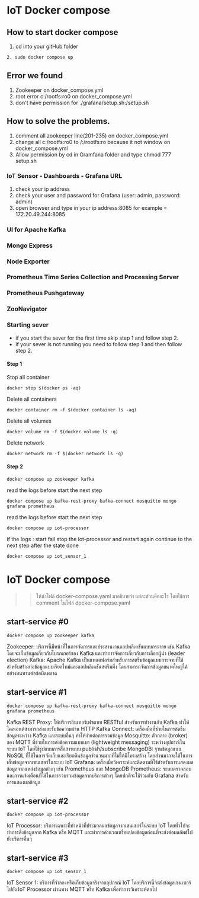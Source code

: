 # IoT Docker compose


## How to start docker compose
1. cd into your gitHub folder
```bash
2. sudo docker compose up
```

## Error we found 
1. Zookeeper on docker_compose.yml 
2. root error c:/rootfs:ro0 on docker_compose.yml  
3. don't have permission for ./grafana/setup.sh:/setup.sh 

## How to solve the problems.
1. comment all zookeeper line(201-235) on docker_compose.yml
2. change all c:/rootfs:ro0 to /:/rootfs:ro because it not window on docker_compose.yml
3. Allow permission by cd in Gramfana folder and type chmod 777 setup.sh


### IoT Sensor - Dashboards - Grafana URL
1. check your ip address
2. check your user and password for Grafana (user: admin, password: admin)
3. open browser and type in your ip address:8085 for example = 172.20.49.244:8085

### UI for Apache Kafka

### Mongo Express

### Node Exporter

### Prometheus Time Series Collection and Processing Server

### Prometheus Pushgateway

### ZooNavigator

### Starting sever
- if you start the sever for the first time skip step 1 and follow step 2.
- if your sever is not running you need to follow step 1 and then follow step 2.

#### Step 1
Stop all container
```
docker stop $(docker ps -aq)
```

Delete all containers
```
docker container rm -f $(docker container ls -aq)
```

Delete all volumes
```
docker volume rm -f $(docker volume ls -q)
```

Delete network
```
docker network rm -f $(docker network ls -q)
```
#### Step 2
```
docker compose up zookeeper kafka
```
read the logs before start the next step
```
docker compose up kafka-rest-proxy kafka-connect mosquitto mongo grafana prometheus
```
read the logs before start the next step
```
docker compose up iot-processor
```
if the logs : start fail stop the iot-processor and restart again
continue to the next step after the state done
```
docker compose up iot_sensor_1
```


# IoT Docker compose
>> ให้นำไฟล์ docker-compose.yaml มาอธิบายว่า แต่ละส่วนคืออะไร โดยใช้การ comment ในไฟล์ docker-compose.yaml


## start-service #0
>> 
```
docker compose up zookeeper kafka
```
Zookeeper: บริการนี้มีหน้าที่ในการจัดการและประสานงานแอปพลิเคชันแบบกระจาย เช่น Kafka โดยจะเก็บข้อมูลเกี่ยวกับโบรกเกอร์ของ Kafka และทำการจัดการเกี่ยวกับการเลือกผู้นำ (leader election)
Kafka: Apache Kafka เป็นแพลตฟอร์มสำหรับการสตรีมข้อมูลแบบกระจายที่ใช้สำหรับสร้างท่อข้อมูลแบบเรียลไทม์และแอปพลิเคชันสตรีมมิ่ง โดยสามารถจัดการข้อมูลขนาดใหญ่ได้อย่างทนทานต่อข้อผิดพลาด

## start-service #1
>> 
```
docker compose up kafka-rest-proxy kafka-connect mosquitto mongo grafana prometheus
```
Kafka REST Proxy: ให้บริการอินเทอร์เฟซแบบ RESTful สำหรับการทำงานกับ Kafka ทำให้ไคลเอนต์สามารถส่งและรับข้อความผ่าน HTTP
Kafka Connect: เครื่องมือที่ช่วยในการสตรีมข้อมูลระหว่าง Kafka และระบบอื่นๆ ทำให้ง่ายต่อการรวมข้อมูล
Mosquitto: ตัวกลาง (broker) ของ MQTT ที่ช่วยในการส่งข้อความแบบเบา (lightweight messaging) ระหว่างอุปกรณ์ในระบบ IoT โดยใช้รูปแบบการสื่อสารแบบ publish/subscribe
MongoDB: ฐานข้อมูลแบบ NoSQL ที่ใช้ในการจัดเก็บและเรียกคืนข้อมูลจำนวนมากที่ไม่ได้มีโครงสร้าง โดยส่วนมากจะใช้ในการเก็บข้อมูลจากเซนเซอร์ในระบบ IoT
Grafana: เครื่องมือวิเคราะห์และติดตามที่ใช้สำหรับการแสดงผลข้อมูลจากแหล่งข้อมูลต่างๆ เช่น Prometheus และ MongoDB
Prometheus: ระบบตรวจสอบและการแจ้งเตือนที่ใช้ในการรวบรวมข้อมูลจากบริการต่างๆ โดยปกติจะใช้ร่วมกับ Grafana สำหรับการแสดงผลข้อมูล

## start-service #2
>> 
```
docker compose up iot-processor
```
IoT Processor: บริการเฉพาะที่ทำหน้าที่ประมวลผลข้อมูลจากเซนเซอร์ในระบบ IoT โดยทั่วไปจะทำการดึงข้อมูลจาก Kafka หรือ MQTT และทำการคำนวณหรือแปลงข้อมูลก่อนที่จะส่งต่อผลลัพธ์ไปยังบริการอื่นๆ

## start-service #3
>> 
```
docker compose up iot_sensor_1
```
IoT Sensor 1: บริการที่จำลองหรือเก็บข้อมูลจริงจากอุปกรณ์ IoT โดยบริการนี้จะส่งข้อมูลเซนเซอร์ไปยัง IoT Processor ผ่านทาง MQTT หรือ Kafka เพื่อทำการวิเคราะห์ต่อไป